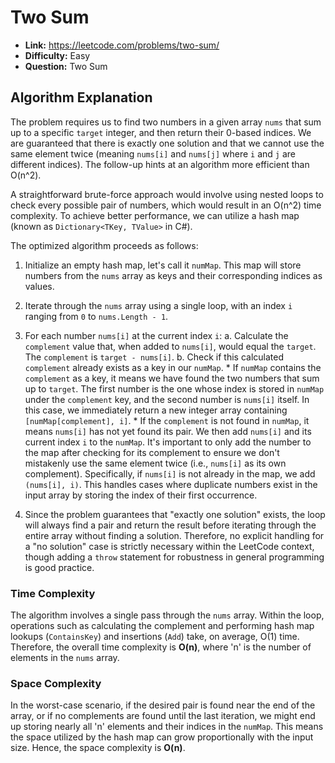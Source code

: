 
# Two Sum
*   **Link:** https://leetcode.com/problems/two-sum/
*   **Difficulty:** Easy
*   **Question:** Two Sum

## Algorithm Explanation
The problem requires us to find two numbers in a given array `nums` that sum up to a specific `target` integer, and then return their 0-based indices. We are guaranteed that there is exactly one solution and that we cannot use the same element twice (meaning `nums[i]` and `nums[j]` where `i` and `j` are different indices). The follow-up hints at an algorithm more efficient than O(n^2).

A straightforward brute-force approach would involve using nested loops to check every possible pair of numbers, which would result in an O(n^2) time complexity. To achieve better performance, we can utilize a hash map (known as `Dictionary<TKey, TValue>` in C#).

The optimized algorithm proceeds as follows:
1.  Initialize an empty hash map, let's call it `numMap`. This map will store numbers from the `nums` array as keys and their corresponding indices as values.
2.  Iterate through the `nums` array using a single loop, with an index `i` ranging from `0` to `nums.Length - 1`.
3.  For each number `nums[i]` at the current index `i`:
    a.  Calculate the `complement` value that, when added to `nums[i]`, would equal the `target`. The `complement` is `target - nums[i]`.
    b.  Check if this calculated `complement` already exists as a key in our `numMap`.
        *   If `numMap` contains the `complement` as a key, it means we have found the two numbers that sum up to `target`. The first number is the one whose index is stored in `numMap` under the `complement` key, and the second number is `nums[i]` itself. In this case, we immediately return a new integer array containing `[numMap[complement], i]`.
        *   If the `complement` is not found in `numMap`, it means `nums[i]` has not yet found its pair. We then add `nums[i]` and its current index `i` to the `numMap`. It's important to only add the number to the map after checking for its complement to ensure we don't mistakenly use the same element twice (i.e., `nums[i]` as its own complement). Specifically, if `nums[i]` is not already in the map, we add `(nums[i], i)`. This handles cases where duplicate numbers exist in the input array by storing the index of their first occurrence.

4.  Since the problem guarantees that "exactly one solution" exists, the loop will always find a pair and return the result before iterating through the entire array without finding a solution. Therefore, no explicit handling for a "no solution" case is strictly necessary within the LeetCode context, though adding a `throw` statement for robustness in general programming is good practice.

### Time Complexity
The algorithm involves a single pass through the `nums` array. Within the loop, operations such as calculating the complement and performing hash map lookups (`ContainsKey`) and insertions (`Add`) take, on average, O(1) time. Therefore, the overall time complexity is **O(n)**, where 'n' is the number of elements in the `nums` array.

### Space Complexity
In the worst-case scenario, if the desired pair is found near the end of the array, or if no complements are found until the last iteration, we might end up storing nearly all 'n' elements and their indices in the `numMap`. This means the space utilized by the hash map can grow proportionally with the input size. Hence, the space complexity is **O(n)**.
